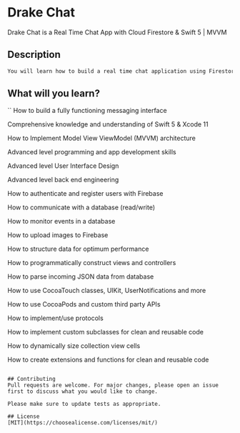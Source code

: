 # Drake Chat

Drake Chat is a Real Time Chat App with Cloud Firestore & Swift 5 | MVVM

## Description


```bash
You will learn how to build a real time chat application using Firestore and Swift, ready to be published on the App Store. Throughout the process, you will develop high level programming, app design and app development skills.  We will be building this without the use of storyboards, fully programmatically.
```

## What will you learn? 

``
How to build a fully functioning messaging interface 

Comprehensive knowledge and understanding of Swift 5 & Xcode 11

How to Implement Model View ViewModel (MVVM) architecture

Advanced level programming and app development skills

Advanced level User Interface Design

Advanced level back end engineering

How to authenticate and register users with Firebase

How to communicate with a database (read/write)

How to monitor events in a database

How to upload images to Firebase

How to structure data for optimum performance

How to programmatically construct views and controllers

How to parse incoming JSON data from database

How to use CocoaTouch classes, UIKit, UserNotifications and more 

How to use CocoaPods and custom third party APIs 

How to implement/use protocols 

How to implement custom subclasses for clean and reusable code

How to dynamically size collection view cells

How to create extensions and functions for clean and reusable code
```

## Contributing
Pull requests are welcome. For major changes, please open an issue first to discuss what you would like to change.

Please make sure to update tests as appropriate.

## License
[MIT](https://choosealicense.com/licenses/mit/)
